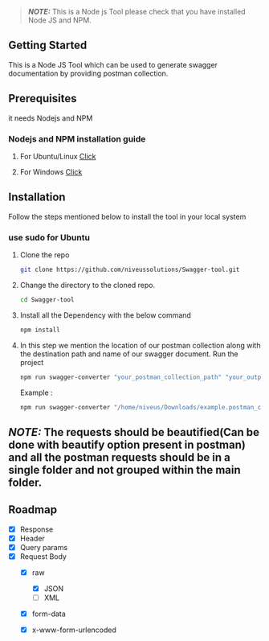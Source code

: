 > **_NOTE:_**  This is a Node js Tool please check that you have installed Node JS and NPM.
<!-- GETTING STARTED -->
## Getting Started

This is a Node JS Tool which can be used to generate swagger documentation by providing postman collection.

## Prerequisites

it needs Nodejs and NPM
  ### Nodejs and NPM installation guide 

  1. For Ubuntu/Linux [Click](https://www.geeksforgeeks.org/installation-of-node-js-on-linux/)

  2. For Windows [Click](https://www.geeksforgeeks.org/installation-of-node-js-on-windows/)
   

## Installation

Follow the steps mentioned below to install the tool in your local system 

   ### use sudo for Ubuntu

1. Clone the repo
   ```sh
   git clone https://github.com/niveussolutions/Swagger-tool.git
   ```
2. Change the directory to the cloned repo.
   ```sh
   cd Swagger-tool
   ```

3. Install all the  Dependency with the below command 
   ```sh
   npm install
   ```
4. In this step we mention the location of our postman collection along with the destination path and name of our swagger document.
   Run the project
   ```sh
   npm run swagger-converter "your_postman_collection_path" "your_output_file_path"
   ```
   Example :
   ```sh
   npm run swagger-converter "/home/niveus/Downloads/example.postman_collection.json" "/home/niveus/Downloads/example_output.yaml"
   ```

## **_NOTE:_**  The requests should be beautified(Can be done with beautify option present in postman) and all the postman requests should be in a single folder and not grouped within the main folder.
            
            

<!-- ROADMAP -->
## Roadmap

- [x] Response
- [x] Header
- [x] Query params
- [x] Request Body
   - [X] raw
      - [x] JSON
      - [ ] XML
   - [X] form-data
   - [X] x-www-form-urlencoded


    
   